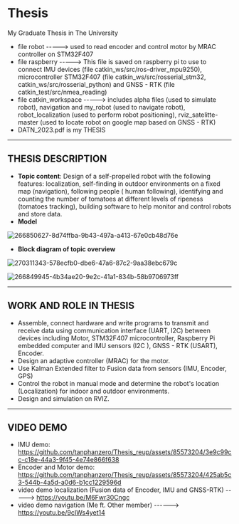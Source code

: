 # Thesis
My Graduate Thesis in The University

* file robot -----> used to read encoder and control motor by MRAC controller on STM32F407
* file raspberry -----> This file is saved on raspberry pi to use to connect IMU devices (file catkin_ws/src/ros-driver_mpu9250), microcontroller STM32F407 (file catkin_ws/src/rosserial_stm32, catkin_ws/src/rosserial_python) and GNSS - RTK (file catkin_test/src/nmea_reading)
* file catkin_workspace -----> includes alpha files (used to simulate robot), navigation and my_robot (used to navigate robot), robot_localization (used to perform robot positioning), rviz_satelitte-master (used to locate robot on google map based on GNSS - RTK)
* DATN_2023.pdf is my THESIS
---------------------------------------------------------
## THESIS DESCRIPTION
- **Topic content**: Design of a self-propelled robot with the following features: localization, self-finding in outdoor environments on a fixed map (navigation), following people ( human following), identifying and counting the number of tomatoes at different levels of ripeness (tomatoes tracking), building software to help monitor and control robots and store data.
- **Model**

![266850627-8d74ffba-9b43-497a-a413-67e0cb48d76e](https://github.com/tanphanzero/Thesis/assets/85573204/7131e5fc-df70-4545-b6b4-78f20d1abc1d)

- **Block diagram of topic overview**

![270311343-578ecfb0-dbe6-47a6-87c2-9aa38ebc679c](https://github.com/tanphanzero/Thesis/assets/85573204/77daeb21-1b49-4e03-b79f-35ac04f9aac8)

![266849945-4b34ae20-9e2c-41a1-834b-58b9706973ff](https://github.com/tanphanzero/Thesis/assets/85573204/9aaa96ec-0fc1-4ad7-9674-3a228fd899bf)


---------------------------------------------------------
## WORK AND ROLE IN THESIS
* Assemble, connect hardware and write programs to transmit and receive data using communication interface (UART, I2C) between devices including Motor, STM32F407 microcontroller, Raspberry Pi embedded computer and IMU sensors (I2C ), GNSS - RTK (USART), Encoder.
* Design an adaptive controller (MRAC) for the motor.
* Use Kalman Extended filter to Fusion data from sensors (IMU, Encoder, GPS)
* Control the robot in manual mode and determine the robot's location (Localization) for indoor and outdoor environments.
* Design and simulation on RVIZ.
----------------------------------------------------------
## VIDEO DEMO
* IMU demo: https://github.com/tanphanzero/Thesis_reup/assets/85573204/3e9c99cc-c18e-44a3-9f45-4e74e866f638
* Encoder and Motor demo: https://github.com/tanphanzero/Thesis_reup/assets/85573204/425ab5c3-544b-4a5d-a0d6-b1cc1229596d
* video demo localization (Fusion data of Encoder, IMU and GNSS-RTK) -----> https://youtu.be/M6Fwr30Cngc
* video demo navigation (Me ft. Other member) ------> https://youtu.be/9cIWs4yet14
